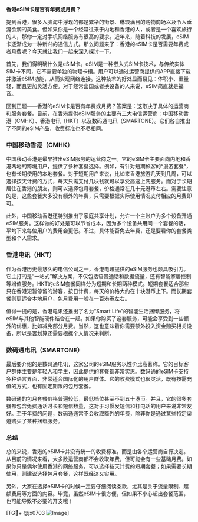 **香港eSIM卡是否有年费或月费？**

提到香港，很多人脑海中浮现的都是繁华的街景、琳琅满目的购物商场以及令人垂涎欲滴的美食。但如果你是一个经常往来于内地和香港的人，或者是一个喜欢旅行的人，那你一定对手机网络服务有很高的要求。近年来，随着科技的发展，eSIM卡逐渐成为一种新兴的通信方式。那么问题来了：香港的eSIM卡是否需要年费或者月费呢？今天就让我们一起来深入探讨一下。

首先，我们得明确什么是eSIM卡。eSIM是一种嵌入式SIM卡技术，与传统实体SIM卡不同，它不需要单独的物理卡槽。用户可以通过运营商提供的APP直接下载并激活eSIM功能，从而实现网络连接。这种技术的好处显而易见：体积小、重量轻，而且更加灵活方便。对于经常出国或者换设备的人来说，eSIM简直就是福音。

回到正题——香港的eSIM卡是否有年费或月费？答案是：这取决于具体的运营商和服务套餐。目前，在香港提供eSIM服务的主要有三大电信运营商：中国移动香港（CMHK）、香港电讯（HKT）以及数码通电讯（SMARTONE）。它们各自推出了不同的eSIM产品，收费标准也不尽相同。

### 中国移动香港（CMHK）
中国移动香港是最早推出eSIM服务的运营商之一。它的eSIM卡主要面向内地和香港两地的跨境用户，提供了多种套餐选择。例如，有针对短期旅客的“漫游套餐”，也有长期使用的本地套餐。对于短期用户来说，比如来香港旅游几天到几周，可以选择按天计费的方式，每天只需支付几块钱就可以享受高速上网服务。而对于长期居住在香港的朋友，则可以选择包月套餐，价格通常在几十元港币左右。需要注意的是，这些套餐大多没有额外的年费，只需要根据实际使用情况支付相应的月费即可。

此外，中国移动香港还特别推出了家庭共享计划，允许一个主账户为多个设备开通eSIM服务。这样做的好处是可以节省成本，因为多个设备共用同一个套餐的话，平均下来每位用户的费用会更低。不过，具体能否免去年费，还是要看你的套餐类型和个人需求。

### 香港电讯（HKT）
作为香港历史最悠久的电信公司之一，香港电讯提供的eSIM服务也颇具吸引力。它主打的是“一站式”解决方案，不仅包括语音通话和数据流量，还有智能家居控制等增值服务。HKT的eSIM套餐同样分为短期和长期两种模式。短期套餐适合那些只在香港短暂停留的游客，按日计费，每天的价格大约在十块港币上下。而长期套餐则更适合本地用户，包月费用一般在一百港币左右。

值得一提的是，香港电讯还推出了名为“Smart Life”的智能生活捆绑服务，将eSIM与其他智能硬件结合在一起。如果你购买了这套服务，可能会享受到一些额外的优惠，比如减免部分月费。当然，这也意味着你需要额外投入资金购买相关设备，所以是否划算还需要根据个人情况来判断。

### 数码通电讯（SMARTONE）
最后要介绍的是数码通电讯，这家公司的eSIM服务以性价比高著称。它的目标客户群体主要是年轻人和学生，因此提供的套餐都非常实惠。数码通的eSIM卡支持多种语言界面，非常适合国际化的用户群体。它的收费模式也很灵活，既有按需充值的方式，也有固定期限的包月套餐。

数码通的包月套餐价格普遍较低，最低档位甚至不到五十港币。并且，它的很多套餐都包含免费通话时长和短信数量，这对于习惯发短信和打电话的用户来说非常友好。至于年费的问题，数码通通常不会收取额外的年费，除非你是通过某些特定渠道购买了某种捆绑服务。

### 总结
总的来说，香港的eSIM卡并没有统一的收费标准，而是由各个运营商自行决定。从目前的情况来看，大多数运营商都不会收取年费，但可能会有一些基础月费。如果你只是偶尔使用香港的网络服务，可以选择按天计费的短期套餐；如果需要长期使用，则建议选择包月套餐，这样既经济又实用。

另外，大家在选择eSIM卡的时候一定要仔细阅读条款，尤其是关于流量限制、超额费用等方面的内容。毕竟，虽然eSIM卡很方便，但如果不小心超出套餐范围，也可能导致不必要的开支哦！

[TG💪+ @jx0703 ![Image](https://github.com/user-attachments/assets/dbca1d08-cadb-493c-b0ec-ad6f7a83f270)]